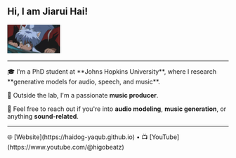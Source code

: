 <h2>Hi, I am Jiarui Hai!</h2>
<img src="犬夜叉.gif" alt="Logo" width="120"/>

<hr>
🎓 I'm a PhD student at **Johns Hopkins University**, where I research **generative models for audio, speech, and music**.

🎹 Outside the lab, I'm a passionate **music producer**.

💬 Feel free to reach out if you're into **audio modeling**, **music generation**, or anything **sound-related**.

<hr>
🌐 [Website](https://haidog-yaqub.github.io) • 📺 [YouTube](https://www.youtube.com/@higobeatz)
